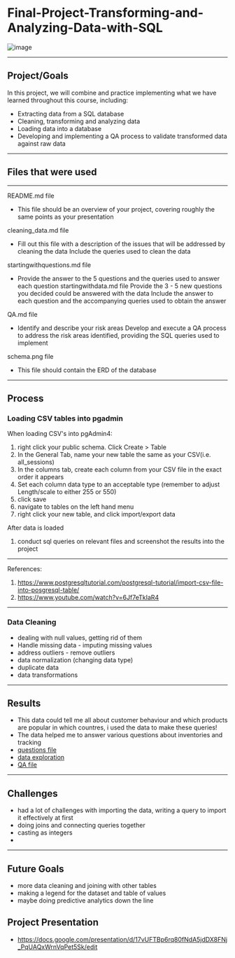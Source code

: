 # Final-Project-Transforming-and-Analyzing-Data-with-SQL
![image](https://github.com/gu12934/SQL-Project-LHL/assets/36687057/695667bf-9427-4f5c-a39a-52dea437b544)
***
## Project/Goals
In this project, we will combine and practice implementing what we have learned throughout this course, including:

* Extracting data from a SQL database
* Cleaning, transforming and analyzing data
* Loading data into a database
* Developing and implementing a QA process to validate transformed data against raw data
***
## Files that were used

***
README.md file
* This file should be an overview of your project, covering roughly the same points as your presentation

cleaning_data.md file
* Fill out this file with a description of the issues that will be addressed by cleaning the data
Include the queries used to clean the data

startingwithquestions.md file
* Provide the answer to the 5 questions and the queries used to answer each question
startingwithdata.md file
Provide the 3 - 5 new questions you decided could be answered with the data
Include the answer to each question and the accompanying queries used to obtain the answer

QA.md file
* Identify and describe your risk areas
Develop and execute a QA process to address the risk areas identified, providing the SQL queries used to implement

schema.png file
* This file should contain the ERD of the database

***
## Process
### Loading CSV tables into pgadmin

When loading CSV's into pgAdmin4:
1) right click your public schema. Click Create > Table
2) In the General Tab, name your new table the same as your CSV(i.e. all_sessions)
3) In the columns tab, create each column from your CSV file in the exact order it appears
4) Set each column data type to an acceptable type (remember to adjust Length/scale to either 255 or 550)
5) click save
6) navigate to tables on the left hand menu
7) right click your new table, and click import/export data

After data is loaded
1) conduct sql queries on relevant files and screenshot the results into the project
***
References:
1) https://www.postgresqltutorial.com/postgresql-tutorial/import-csv-file-into-posgresql-table/ 
2) https://www.youtube.com/watch?v=6Jf7eTkIaR4 
***
### Data Cleaning
* dealing with null values, getting rid of them
* Handle missing data - imputing missing values
* address outliers - remove outliers
* data normalization (changing data type)
* duplicate data
* data transformations
***
## Results
* This data could tell me all about customer behaviour and which products are popular in which countres, i used the data to make these queries!
* The data helped me to answer various questions about inventories and tracking
* [questions file](https://github.com/gu12934/SQL-Project-LHL/blob/main/md_files/starting_with_questions.md)
* [data exploration](https://github.com/gu12934/SQL-Project-LHL/blob/main/md_files/starting_with_data.md)
* [QA file](https://github.com/gu12934/SQL-Project-LHL/blob/main/md_files/QA.md)
***
## Challenges 

* had a lot of challenges with importing the data, writing a query to import it effectively at first
* doing joins and connecting queries together
* casting as integers
* 
***
## Future Goals
* more data cleaning and joining with other tables
* making a legend for the dataset and table of values
* maybe doing predictive analytics down the line

## Project Presentation
* https://docs.google.com/presentation/d/17vUFTBp6rq80fNdA5jdDX8FNj_PqUAQxWrnVqPet5Sk/edit


